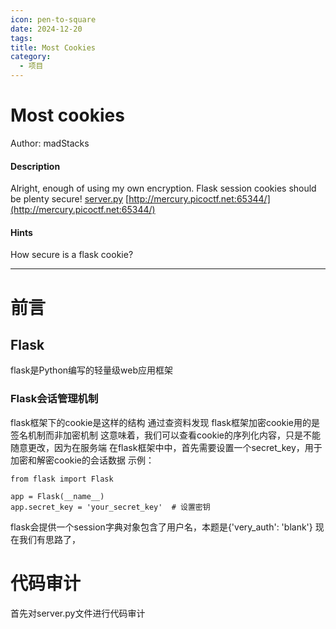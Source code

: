 ```yaml
---
icon: pen-to-square
date: 2024-12-20
tags: 
title: Most Cookies
category:
  - 项目
---
```

# Most cookies
Author: madStacks
#### Description
Alright, enough of using my own encryption. Flask session cookies should be plenty secure! [server.py](https://mercury.picoctf.net/static/c135543530f7dc24c3a6ecaeb44a81b8/server.py) [http://mercury.picoctf.net:65344/](http://mercury.picoctf.net:65344/)

#### Hints 
How secure is a flask cookie?

----
# 前言
## Flask
flask是Python编写的轻量级web应用框架
### Flask会话管理机制
flask框架下的cookie是这样的结构
通过查资料发现
flask框架加密cookie用的是签名机制而非加密机制
这意味着，我们可以查看cookie的序列化内容，只是不能随意更改，因为在服务端
在flask框架中中，首先需要设置一个secret_key，用于加密和解密cookie的会话数据
示例：
```
from flask import Flask

app = Flask(__name__)
app.secret_key = 'your_secret_key'  # 设置密钥
```
flask会提供一个session字典对象包含了用户名，本题是{'very_auth': 'blank'}
现在我们有思路了，



# 代码审计
首先对server.py文件进行代码审计

